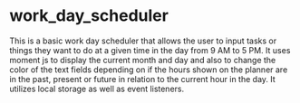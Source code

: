 # work_day_scheduler

This is a basic work day scheduler that allows the user to input tasks or things they want to do at a given time in the day from 9 AM to 5 PM. It uses moment js to display the current month and day and also to change the color of the text fields depending on if the hours shown on the planner are in the past, present or future in relation to the current hour in the day. It utilizes local storage as well as event listeners.